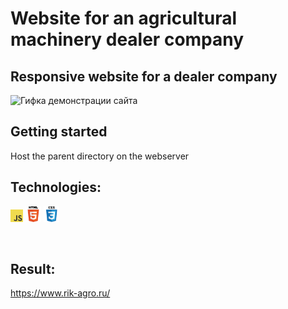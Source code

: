 # Website for an agricultural machinery dealer company
## Responsive website for a dealer company

![Гифка демонстрации сайта](assets/image/gif/demonstration.gif)

## Getting started

Host the parent directory on the webserver
## Technologies:

<code><img height="20" src="https://raw.githubusercontent.com/github/explore/80688e429a7d4ef2fca1e82350fe8e3517d3494d/topics/javascript/javascript.png"></code>
<code><img height="25" src="https://raw.githubusercontent.com/github/explore/80688e429a7d4ef2fca1e82350fe8e3517d3494d/topics/html/html.png"></code>
<code><img height="25" src="https://raw.githubusercontent.com/github/explore/80688e429a7d4ef2fca1e82350fe8e3517d3494d/topics/css/css.png"></code>

<br>

## Result:

https://www.rik-agro.ru/

[def]: ./assets/image/gif/demonstration.mp4

